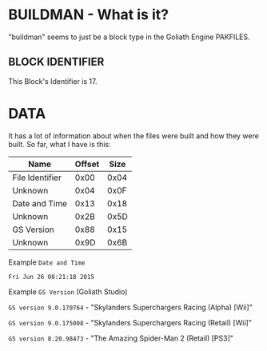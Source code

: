 # BUILDMAN - What is it?
"buildman" seems to just be a block type in the Goliath Engine PAKFILES.

## BLOCK IDENTIFIER
This Block's Identifier is 17.
# DATA
It has a lot of information about when the files were built and how they were built.
So far, what I have is this:

| Name | Offset | Size |
|--------|---------|------
| File Identifier | 0x00 | 0x04 |
| Unknown | 0x04 | 0x0F |
| Date and Time | 0x13 | 0x18 |
| Unknown | 0x2B | 0x5D |
| GS Version | 0x88 | 0x15 |
| Unknown | 0x9D | 0x6B |

Example `Date and Time`

`Fri Jun 26 08:21:18 2015`

Example `GS Version` (Goliath Studio)

`GS version 9.0.170764` - "Skylanders Superchargers Racing (Alpha) [Wii]"

`GS version 9.0.175008` - "Skylanders Superchargers Racing (Retail) [Wii]"

`GS version 8.20.98473` - "The Amazing Spider-Man 2 (Retail) [PS3]"
